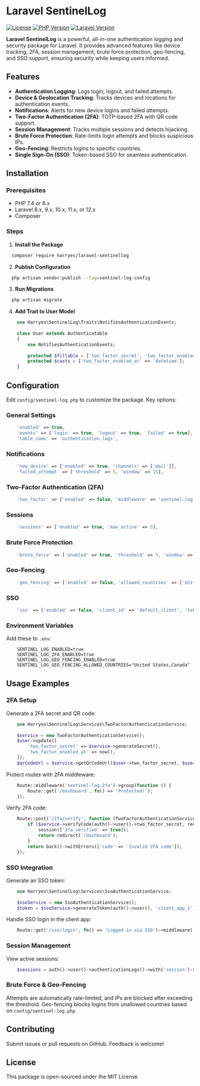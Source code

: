 # Laravel SentinelLog

[![License](https://img.shields.io/badge/License-MIT-blue.svg)](LICENSE)
[![PHP Version](https://img.shields.io/badge/PHP-7.4%20%7C%208.x-blue)](https://php.net)
[![Laravel Version](https://img.shields.io/badge/Laravel-8.x%20%7C%209.x%20%7C%2010.x%20%7C%2011.x%20%7C%2012.x-blue)](https://laravel.com)

**Laravel SentinelLog** is a powerful, all-in-one authentication logging and security package for Laravel. It provides advanced features like device tracking, 2FA, session management, brute force protection, geo-fencing, and SSO support, ensuring security while keeping users informed.

## Features

- **Authentication Logging**: Logs login, logout, and failed attempts.
- **Device & Geolocation Tracking**: Tracks devices and locations for authentication events.
- **Notifications**: Alerts for new device logins and failed attempts.
- **Two-Factor Authentication (2FA)**: TOTP-based 2FA with QR code support.
- **Session Management**: Tracks multiple sessions and detects hijacking.
- **Brute Force Protection**: Rate-limits login attempts and blocks suspicious IPs.
- **Geo-Fencing**: Restricts logins to specific countries.
- **Single Sign-On (SSO)**: Token-based SSO for seamless authentication.

## Installation

### Prerequisites
- PHP 7.4 or 8.x
- Laravel 8.x, 9.x, 10.x, 11.x, or 12.x
- Composer

### Steps

1. **Install the Package**
```bash
  composer require harryes/laravel-sentinellog
```

2. **Publish Configuration**
```bash
  php artisan vendor:publish --tag=sentinel-log-config
```

3. **Run Migrations**
```bash
  php artisan migrate
```

4. **Add Trait to User Model**
```php
    use Harryes\SentinelLog\Traits\NotifiesAuthenticationEvents;
    
    class User extends Authenticatable
    {
        use NotifiesAuthenticationEvents;
    
        protected $fillable = ['two_factor_secret', 'two_factor_enabled_at'];
        protected $casts = ['two_factor_enabled_at' => 'datetime'];
    }
```

## Configuration

Edit `config/sentinel-log.php` to customize the package. Key options:

### General Settings
```php
    'enabled' => true,
    'events' => ['login' => true, 'logout' => true, 'failed' => true],
    'table_name' => 'authentication_logs',
```

### Notifications
```php
    'new_device' => ['enabled' => true, 'channels' => ['mail']],
    'failed_attempt' => ['threshold' => 5, 'window' => 15],
```

### Two-Factor Authentication (2FA)
```php
    'two_factor' => ['enabled' => false, 'middleware' => 'sentinel-log.2fa'],
```

### Sessions
```php
    'sessions' => ['enabled' => true, 'max_active' => 5],
```

### Brute Force Protection
```php
    'brute_force' => ['enabled' => true, 'threshold' => 5, 'window' => 15, 'block_duration' => 24],
```

### Geo-Fencing
```php
    'geo_fencing' => ['enabled' => false, 'allowed_countries' => ['United States', 'Canada']],
```

### SSO
```php
    'sso' => ['enabled' => false, 'client_id' => 'default_client', 'token_lifetime' => 24],
```

### Environment Variables
Add these to `.env`:
```env
    SENTINEL_LOG_ENABLED=true
    SENTINEL_LOG_2FA_ENABLED=true
    SENTINEL_LOG_GEO_FENCING_ENABLED=true
    SENTINEL_LOG_GEO_FENCING_ALLOWED_COUNTRIES="United States,Canada"
```

## Usage Examples

### 2FA Setup
Generate a 2FA secret and QR code:
```php
    use Harryes\SentinelLog\Services\TwoFactorAuthenticationService;
    
    $service = new TwoFactorAuthenticationService();
    $user->update([
        'two_factor_secret' => $service->generateSecret(),
        'two_factor_enabled_at' => now(),
    ]);
    $qrCodeUrl = $service->getQrCodeUrl($user->two_factor_secret, $user->email);
```

Protect routes with 2FA middleware:
```php
    Route::middleware('sentinel-log.2fa')->group(function () {
        Route::get('/dashboard', fn() => 'Protected!');
    });
```

Verify 2FA code:
```php
    Route::post('/2fa/verify', function (TwoFactorAuthenticationService $service) {
        if ($service->verifyCode(auth()->user()->two_factor_secret, request('code'))) {
            session(['2fa_verified' => true]);
            return redirect('/dashboard');
        }
        return back()->withErrors(['code' => 'Invalid 2FA code']);
    });
```

### SSO Integration
Generate an SSO token:
```php
    use Harryes\SentinelLog\Services\SsoAuthenticationService;
    
    $ssoService = new SsoAuthenticationService();
    $token = $ssoService->generateToken(auth()->user(), 'client_app_1');
```

Handle SSO login in the client app:
```php
    Route::get('/sso/login', fn() => 'Logged in via SSO')->middleware('auth');
```

### Session Management
View active sessions:
```php
    $sessions = auth()->user()->authenticationLogs()->with('session')->get();
```

### Brute Force & Geo-Fencing
Attempts are automatically rate-limited, and IPs are blocked after exceeding the threshold. Geo-fencing blocks logins from unallowed countries based on `config/sentinel-log.php`.

## Contributing
Submit issues or pull requests on GitHub. Feedback is welcome!

## License
This package is open-sourced under the MIT License.
